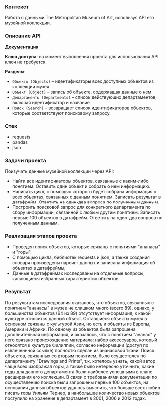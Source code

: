 ### Контекст
Работа с данными The Metropolitan Museum of Art, используя API его музейной коллекции.

### Описание API
**[Документация](https://metmuseum.github.io)**

**Ключ доступа**: на момент выполнения проекта для использования API ключ не требуется.

**Pазделы**:
   - `Объекты (Objects)` – идентификаторы всех доступных объектов из коллекции музея
   - `Объект (Object)` – запись об объекте, содержащая данные о нем
   - `Департаменты (Departments)` – список действующих департаментов, включая идентификатор и название
   - `Поиск (Search)` – возвращает список идентификаторов объектов, которые соответствуют поисковому запросу.

### Стек
 - requests
 - pandas
 - json

### Задачи проекта
Поизучать данные музейной коллекции через API:
  - Найти все идентификаторы объектов, связанные с каким-либо понятием. Оставить один объект и собрать о нем информацию.
  - Написать цикл, с помощью которого будет собрана информация о всех объектах, связанных с данным понятием. Записать результат в датафрейм. Ответить на один-два вопроса по полученным данным.
  - Построить поисковой запрос для конкретного департамента по сбору информации, связанной с любым другим понятием. Записать первые 100 объектов в датафрейм. Ответить на один-два вопроса по полученным данным.

### Реализация этапов проекта
 - Проведен поиск объектов, которые связаны с понятиями "ананасы" и "горы".
 - С помощью цикла, библиотек requests и json, а также создания словаря произведены парсинг данных и записана информация об объектах в датафреймы;
 - Данные в датафреймах исследованы на отдельные вопросы, касающиеся избранных характеристик объектов.

### Результат
По результатам исследования оказалось, что объектов, связанных с понятием "ананасы" в музее не слишком много (всего 89), однако, у большинства объектов (64 из 89) отсутствует информация, к какой культуре относится данный объект. Оставшиеся объекты музея в основном связаны с культурой Азии, но есть и объекты из Европы, Америки и Африки. По одному из объектов была запрошена дополнительная информация, и оказалось, что с понятием "ананас" у него связано происхождение материала: набор аксессуаров, который относятся к культуре Филиппин, согласно информации (доступ по извлеченнной ссылке) полностю сделан из ананасовой ткани! 
Поиск объектов, связанных со вторым понятием, было осуществлен по департаменту "Drawings and Prints", т.к. хотелось узнать, какой автор чаще всех изображал горы, а также было интересно уточнить, какие годы для данного департамента были наиболее успешными в плане расширения его коллекции. В связи с требованиями документации по осуществлению поиска были запрошены первые 100 объектов, на основании данных объектов  удалось выяснить, что больше всех любил писать горы Уильям Тёрнер, а наибольшее количество новых объектов поступило на хранение в департамент в 2001, 2006 и 2012 годах. 
